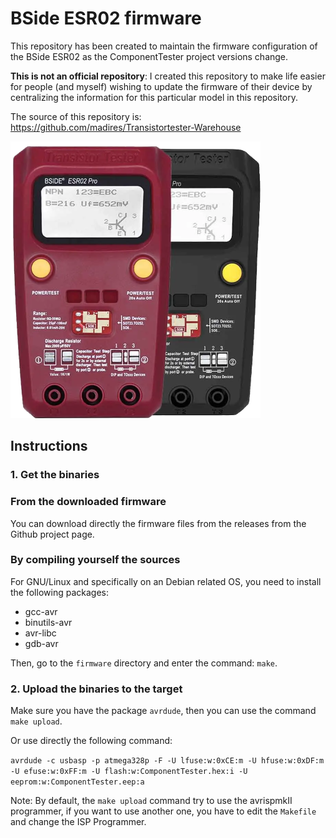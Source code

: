 # BSide ESR02 firmware

This repository has been created to maintain the firmware configuration of the BSide ESR02 as the ComponentTester project versions change.

**This is not an official repository**: I created this repository to make life easier for people (and myself) wishing to update the firmware
of their device by centralizing the information for this particular model in this repository.

The source of this repository is: https://github.com/madires/Transistortester-Warehouse

![BSide ESR02 picture](bside_esr02.png)

## Instructions

### 1. Get the binaries

### From the downloaded firmware

You can download directly the firmware files from the releases from the Github project page.

### By compiling yourself the sources

For GNU/Linux and specifically on an Debian related OS, you need to install the following packages:

- gcc-avr
- binutils-avr
- avr-libc
- gdb-avr

Then, go to the `firmware` directory and enter the command: `make`.

### 2. Upload the binaries to the target

Make sure you have the package `avrdude`, then you can use the command `make upload`.

Or use directly the following command:

`avrdude -c usbasp -p atmega328p -F -U lfuse:w:0xCE:m -U hfuse:w:0xDF:m -U efuse:w:0xFF:m -U flash:w:ComponentTester.hex:i -U eeprom:w:ComponentTester.eep:a`

Note: By default, the `make upload` command try to use the avrispmkII programmer, if you want to use another one,
you have to edit the `Makefile` and change the ISP Programmer.
